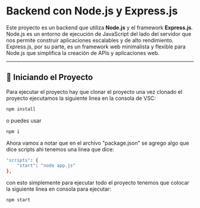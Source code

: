 # Backend con Node.js y Express.js

Este proyecto es un backend que utiliza **Node.js** y el framework **Express.js**. Node.js es un entorno de ejecución de JavaScript del lado del servidor que nos permite construir aplicaciones escalables y de alto rendimiento. Express.js, por su parte, es un framework web minimalista y flexible para Node.js que simplifica la creación de APIs y aplicaciones web.

---

## 🚀 Iniciando el Proyecto

Para ejecutar el proyecto hay que clonar el proyecto una vez clonado el proyecto ejecutamos la siguiente linea en la consola de VSC:

```bash
npm install
```
o puedes usar

```bash
npm i
```

Ahora vamos a notar que en el archivo "package.json" se agrego algo que dice scripts ahi tenemos una linea que dice:

```bash
"scripts": {
    "start": "node app.js"
},

```

con esto simplemente para ejecutar todo el proyecto tenemos que colocar la siguiente linea en consola para ejecutar:

```bash
npm start
```